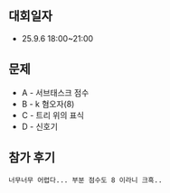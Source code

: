 ## 대회일자
- 25.9.6 18:00~21:00 <br>

## 문제
- A - 서브태스크 점수 <br>
- B - k 혐오자(8) <br>
- C - 트리 위의 표식 <br>
- D - 신호기 <br>

## 참가 후기
```text
너무너무 어렵다... 부분 점수도 8 이라니 크흑..
```
